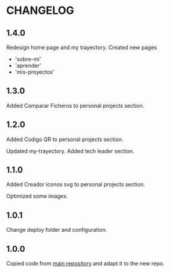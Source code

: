 # CHANGELOG

## 1.4.0

Redesign home page and my trayectory. Created new pages

- 'sobre-mi'
- 'aprender'
- 'mis-proyectos'

## 1.3.0

Added Comparar Ficheros to personal projects section.

## 1.2.0

Added Codigo QR to personal projects section.

Updated my-trayectory. Added tech leader section.

## 1.1.0

Added Creador iconos svg to personal projects section.

Optimized some images.

## 1.0.1

Change deploy folder and configuration.

## 1.0.0

Copied code from [main repository](https://github.com/jaimemartinmartin15/jaimeelingeniero.es) and adapt it to the new repo.
